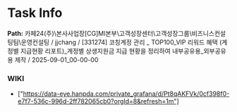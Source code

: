 # Task Info

**Path:** 카페24(주)\본사사업장\[CG]MI본부\고객성장센터\고객성장그룹\비즈니스컨설팅팀\운영컨설팅 / jjchang / [331274] 코칭계정 관리 _ TOP100_VIP 리워드 혜택 (계정별 지급현황 리포트)_계정별 상생지원금 지급 현황을 정리하여 내부공유용_외부공유용 제작 / 2025-09-01_00-00-00

### WIKI
- ["https://data-eye.hanpda.com/private_grafana/d/Pt8qAKFVk/0cf398f0-e7f7-536c-996d-2ff782065cb0?orgId=8&refresh=1m"]

